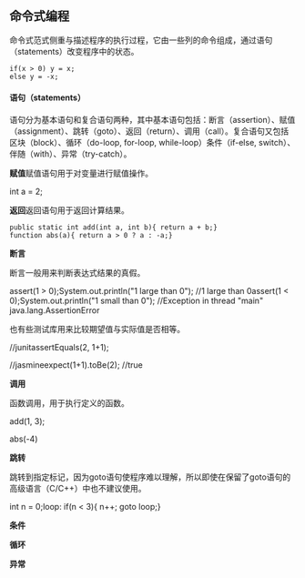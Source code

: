 ## 命令式编程

命令式范式侧重与描述程序的执行过程，它由一些列的命令组成，通过语句（statements）改变程序中的状态。

```
if(x > 0) y = x;
else y = -x;
```

#### 语句（statements）

语句分为基本语句和复合语句两种，其中基本语句包括：断言（assertion）、赋值（assignment）、跳转（goto）、返回（return）、调用（call）。复合语句又包括区块（block）、循环（do-loop, for-loop, while-loop）条件（if-else, switch）、伴随（with）、异常（try-catch）。

**赋值**赋值语句用于对变量进行赋值操作。

int a = 2;

**返回**返回语句用于返回计算结果。

```
public static int add(int a, int b){ return a + b;}
function abs(a){ return a > 0 ? a : -a;}

```

**断言**

断言一般用来判断表达式结果的真假。

assert\(1 &gt; 0\);System.out.println\("1 large than 0"\); \/\/1 large than 0assert\(1 &lt; 0\);System.out.println\("1 small than 0"\); \/\/Exception in thread "main" java.lang.AssertionError

也有些测试库用来比较期望值与实际值是否相等。

\/\/junitassertEquals\(2, 1+1\);

\/\/jasmineexpect\(1+1\).toBe\(2\); \/\/true

**调用**

函数调用，用于执行定义的函数。

add\(1, 3\);

abs\(-4\)

**跳转**

跳转到指定标记，因为goto语句使程序难以理解，所以即使在保留了goto语句的高级语言（C\/C++）中也不建议使用。

int n = 0;loop: if\(n &lt; 3\){ n++; goto loop;}

**条件**

**循环**

**异常**


